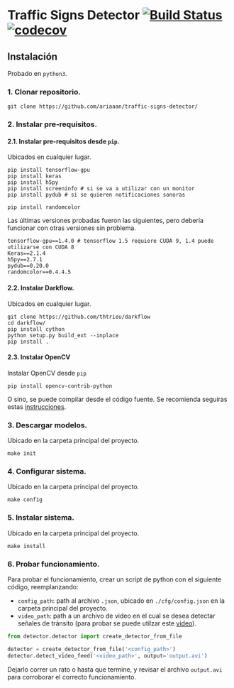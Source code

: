 # Traffic Signs Detector [![Build Status](https://travis-ci.org/ariaaan/traffic-signs-detector.svg?branch=master)](https://travis-ci.org/ariaaan/traffic-signs-detector) [![codecov](https://codecov.io/gh/ariaaan/traffic-signs-detector/branch/master/graph/badge.svg)](https://codecov.io/gh/ariaaan/traffic-signs-detector)

## Instalación
Probado en `python3`.

### 1. Clonar repositorio.
```
git clone https://github.com/ariaaan/traffic-signs-detector/
```

### 2. Instalar pre-requisitos.
#### 2.1. Instalar pre-requisitos desde `pip`.
Ubicados en cualquier lugar.
```
pip install tensorflow-gpu
pip install keras
pip install h5py
pip install screeninfo # si se va a utilizar con un monitor
pip install pydub # si se quieren notificaciones sonoras

pip install randomcolor
```

Las últimas versiones probadas fueron las siguientes, pero debería funcionar con otras versiones sin problema.
```
tensorflow-gpu==1.4.0 # tensorflow 1.5 requiere CUDA 9, 1.4 puede utilizarse con CUDA 8
Keras==2.1.4
h5py==2.7.1
pydub==0.20.0
randomcolor==0.4.4.5
```

#### 2.2. Instalar Darkflow.

Ubicados en cualquier lugar.
```
git clone https://github.com/thtrieu/darkflow
cd darkflow/
pip install cython
python setup.py build_ext --inplace
pip install .
```

#### 2.3. Instalar OpenCV

Instalar OpenCV desde `pip`
```
pip install opencv-contrib-python
```

O sino, se puede compilar desde el código fuente. Se recomienda seguiras estas [instrucciones](https://www.pyimagesearch.com/2016/10/24/ubuntu-16-04-how-to-install-opencv/).

### 3. Descargar modelos.
Ubicado en la carpeta principal del proyecto.
```
make init
```

### 4. Configurar sistema.
Ubicado en la carpeta principal del proyecto.
```
make config
```

### 5. Instalar sistema.
Ubicado en la carpeta principal del proyecto.
```
make install
```

### 6. Probar funcionamiento.
Para probar el funcionamiento, crear un script de python con el siguiente código, reemplanzando:
- `config_path`: path al archivo `.json`, ubicado en `./cfg/config.json` en la carpeta principal del proyecto.
- `video_path`: path a un archivo de video en el cual se desea detectar señales de tránsito (para probar se puede utilzar este [video]()).

```python
from detector.detector import create_detector_from_file

detector = create_detector_from_file('<config_path>')
detector.detect_video_feed('<video_path>', output='output.avi')
```

Dejarlo correr un rato o hasta que termine, y revisar el archivo `output.avi` para corroborar el correcto funcionamiento.
